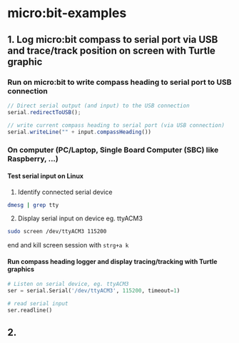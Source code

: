 # micro:bit-examples

## 1. Log micro:bit compass to serial port via USB and trace/track position on screen with Turtle graphic

### Run on micro:bit to write compass heading to serial port to USB connection
```javascript
// Direct serial output (and input) to the USB connection
serial.redirectToUSB();

// write current compass heading to serial port (via USB connection)
serial.writeLine("" + input.compassHeading())
```

### On computer (PC/Laptop, Single Board Computer (SBC) like Raspberry, ...)

#### Test serial input on Linux
1. Identify connected serial device
```bash
dmesg | grep tty
```
2. Display serial input on device eg. ttyACM3
```bash
sudo screen /dev/ttyACM3 115200
```
end and kill screen session with `strg+a k`

#### Run compass heading logger and display tracing/tracking with Turtle graphics
```python
# Listen on serial device, eg. ttyACM3
ser = serial.Serial('/dev/ttyACM3', 115200, timeout=1)

# read serial input
ser.readline()
```


## 2.
